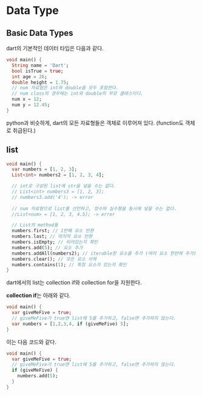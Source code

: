 # Data Type

## Basic Data Types
dart의 기본적인 데이터 타입은 다음과 같다.
```dart
void main() {
  String name = 'Dart';
  bool isTrue = true;
  int age = 26;
  double height = 1.75;
  // num 자료형은 int와 double을 모두 포함한다.
  // num class의 경우에는 int와 double의 부모 클래스이다.
  num x = 12;
  num y = 12.45;
}
```
python과 비슷하게, dart의 모든 자료형들은 객체로 이루어져 있다. (function도 객체로 취급된다.)

## list
```dart
void main() {
  var numbers = [1, 2, 3];
  List<int> numbers2 = [1, 2, 3, 4];

  // int로 구성된 list에 str을 넣을 수는 없다.
  // List<int> numbers3 = [1, 2, 3];
  // numbers3.add('4'); -> error
  
  // num 자료형으로 list를 선언하고, 정수와 실수형을 동시에 넣을 수는 없다.
  //List<num> = [1, 2, 3, 4.5]; -> error

  // List의 method들
  numbers.first; // 1번째 요소 반환
  numbers.last; // 마지막 요소 반환
  numbers.isEmpty; // 비어있는지 확인
  numbers.add(5); // 요소 추가
  numbers.addAll(numbers2); // iterable한 요소를 추가 (여러 요소 한번에 추가)
  numbers.clear(); // 모든 요소 삭제
  numbers.contains(1); // 특정 요소가 있는지 확인
}
```
dart에서의 list는 collection if와 collection for을 지원한다.  

**collection if**는 아래와 같다.  
```dart
void main() {
  var giveMeFive = true;
  // giveMeFive가 true면 list에 5를 추가하고, false면 추가하지 않는다.
  var numbers = [1,2,3,4, if (giveMeFive) 5];
}
```
이는 다음 코드와 같다.
```dart
void main() {
  var giveMeFive = true;
  // giveMeFive가 true면 list에 5를 추가하고, false면 추가하지 않는다.
  if (giveMeFive) {
    numbers.add(5);
  }
}
```